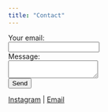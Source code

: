 ```yaml
---
title: "Contact"
---
```


<form action="https://formspree.io/f/moqzjjvv" method="POST">
  <label>Your email:<br><input type="email" name="email" required></label><br>
  <label>Message:<br><textarea name="message" required></textarea></label><br>
  <button type="submit">Send</button>
</form>

[Instagram](https://instagram.com/debarulers_band) | [Email](mailto:contact@debarulers.com)
